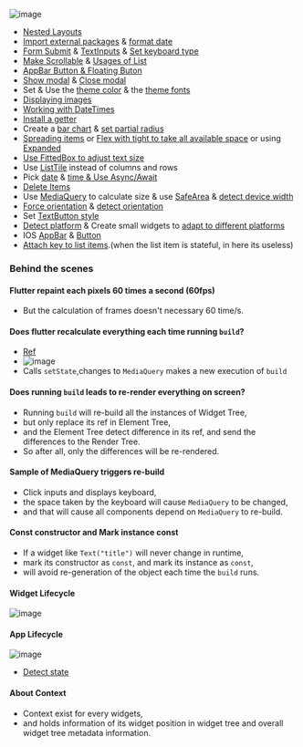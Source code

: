![image](https://res.cloudinary.com/dsiz9ikkt/image/upload/v1625871290/mnle4gbcwofy2mwwkeqk.png)
- [Nested Layouts](https://github.com/jinyongnan810/flutter-expenses-app/commit/04113148fbe345faa5da51f6cab3215702719124)
- [Import external packages](https://github.com/jinyongnan810/flutter-expenses-app/commit/67c8cab05f11a8468aa1073cff9063fe87a4d5fc) & [format date](https://github.com/jinyongnan810/flutter-expenses-app/commit/39da15697ba733daa4665e620656a24b1275e75c)
- [Form Submit](https://github.com/jinyongnan810/flutter-expenses-app/commit/eb46c5599d5131d4e10bd6a25e52127007deee27) & [TextInputs](https://github.com/jinyongnan810/flutter-expenses-app/commit/b72a1351385903fd3c3728981bf584e0775aaad1) & [Set keyboard type](https://github.com/jinyongnan810/flutter-expenses-app/commit/e61a0b26e941a24cbf2b455f1ab9f6d780099930)
- [Make Scrollable](https://github.com/jinyongnan810/flutter-expenses-app/commit/4a7133499766c71934bc4b4822bdcb833bc7c564) & [Usages of List](https://github.com/jinyongnan810/flutter-expenses-app/commit/e63378f723b58c1f2881386de0ced3ba1965a727)
- [AppBar Button & Floating Buton](https://github.com/jinyongnan810/flutter-expenses-app/commit/66bb8389fbf96125118297d51eaebd5191e61434)
- [Show modal](https://github.com/jinyongnan810/flutter-expenses-app/commit/c722200da3ffb511ff37e2b9c4fcec90d416dfce) & [Close modal](https://github.com/jinyongnan810/flutter-expenses-app/commit/1031544f5df98487ca9954bcf37f4363f31263d7)
- Set & Use the [theme color](https://github.com/jinyongnan810/flutter-expenses-app/commit/1e59ff1e48f0348d65c64dd62bfae944d7fd25bf) & the [theme fonts](https://github.com/jinyongnan810/flutter-expenses-app/commit/f65677e4e6bcd41e5c2b09219f0ce9a090098e40)
- [Displaying images](https://github.com/jinyongnan810/flutter-expenses-app/commit/6adc6c25f4da27bd812726e4c50140cf4a31e26e)
- [Working with DateTimes](https://github.com/jinyongnan810/flutter-expenses-app/commit/82ed22e4839dc8872a95278a3372470699d8f46d)
- [Install a getter](https://github.com/jinyongnan810/flutter-expenses-app/commit/4e611622431b59e32ff20a7dd24dc5da532d0af8)
- Create a [bar chart](https://github.com/jinyongnan810/flutter-expenses-app/commit/08c1333157210ec48b96c826886eba67efb8200c) & [set partial radius](https://github.com/jinyongnan810/flutter-expenses-app/commit/57e8ffc76911c4c1ad13bbfe616f86cbebd129eb)
- [Spreading items](https://github.com/jinyongnan810/flutter-expenses-app/commit/02a11e522063e38f8d6432a3f4e31f292b6e83d0) or [Flex with tight to take all available space](https://github.com/jinyongnan810/flutter-expenses-app/commit/3d896af777d840244c004c01ca56252876a706fd) or using [Expanded](https://github.com/jinyongnan810/flutter-expenses-app/commit/d641988e14c17be7691fe802be55feba265e15aa)
- [Use FittedBox to adjust text size](https://github.com/jinyongnan810/flutter-expenses-app/commit/216f2810f0ae1802d30ae30813a479375ff30426)
- Use [ListTile](https://github.com/jinyongnan810/flutter-expenses-app/commit/f5c3c0afe97c3faaeb23cb09266abb23e57503ab) instead of columns and rows
- Pick [date](https://github.com/jinyongnan810/flutter-expenses-app/commit/43e8c6a9842ce6c534d09cc9aed03084a9b60f4c) & [time & Use Async/Await](https://github.com/jinyongnan810/flutter-expenses-app/commit/d723bf0dabfe51bebc46e42b0f386c0684a77483)
- [Delete Items](https://github.com/jinyongnan810/flutter-expenses-app/commit/9cd8eee88d16f975083cef3ec51e10fa06f64ec6)
- Use [MediaQuery](https://github.com/jinyongnan810/flutter-expenses-app/commit/2d8944d315d4905b0081b0d4124139d46f2ca731) to calculate size & use [SafeArea](https://github.com/jinyongnan810/flutter-expenses-app/commit/03cd2706a4bb114c9e1e4836b50c69645c8aedfa) & [detect device width](https://github.com/jinyongnan810/flutter-expenses-app/commit/bf9947711b09a6aad6742fad3d854070f11e35e6)
- [Force orientation](https://github.com/jinyongnan810/flutter-expenses-app/commit/3b622ce28edde993eecd6c789beb22c9a79625dc) & [detect orientation](https://github.com/jinyongnan810/flutter-expenses-app/commit/d7ba337fcb5486be0ea7c68ee8e1257806972f32)
- Set [TextButton style](https://github.com/jinyongnan810/flutter-expenses-app/commit/a05525162f51986ce5106422d5d0539de41feeea)
- [Detect platform](https://github.com/jinyongnan810/flutter-expenses-app/commit/ad44e3943def909645c16a28a20ade92e9d6e6f3) & Create small widgets to [adapt to different platforms](https://github.com/jinyongnan810/flutter-expenses-app/commit/cfd2fe6818427f3c0823f7096535bcdec6b73828)
- IOS [AppBar](https://github.com/jinyongnan810/flutter-expenses-app/commit/1aac0b029274c1993a538ae69c0136cacd22ef6e) & [Button](https://github.com/jinyongnan810/flutter-expenses-app/commit/151ee8a568b02947fcc65e7812fd379f63f73c67)
- [Attach key to list items](https://github.com/jinyongnan810/flutter-expenses-app/commit/66707b43178771902819df2f042d9e675e16e890).(when the list item is stateful, in here its useless)

### Behind the scenes
#### Flutter repaint each pixels 60 times a second (60fps)
- But the calculation of frames doesn't necessary 60 time/s.
#### Does flutter recalculate everything each time running `build`?
- [Ref](https://www.udemy.com/course/learn-flutter-dart-to-build-ios-android-apps/learn/lecture/15033740#overview) 
- ![image](https://res.cloudinary.com/dsiz9ikkt/image/upload/v1626747935/v6xgnbxn22gergvuesxq.png)
- Calls `setState`,changes to `MediaQuery` makes a new execution of `build`
#### Does running `build` leads to re-render everything on screen?
- Running `build` will re-build all the instances of Widget Tree, 
- but only replace its ref in Element Tree,
- and the Element Tree detect difference in its ref, and send the differences to the Render Tree.
- So after all, only the differences will be re-rendered.
#### Sample of MediaQuery triggers re-build
- Click inputs and displays keyboard,
- the space taken by the keyboard will cause `MediaQuery` to be changed,
- and that will cause all components depend on `MediaQuery` to re-build.
#### Const constructor and Mark instance const
- If a widget like `Text("title")` will never change in runtime,
- mark its constructor as `const`, and mark its instance as `const`,
- will avoid re-generation of the object each time the `build` runs.
#### Widget Lifecycle
![image](https://res.cloudinary.com/dsiz9ikkt/image/upload/v1627002475/utk1up4v99rvboesnvwi.png)
#### App Lifecycle
![image](https://res.cloudinary.com/dsiz9ikkt/image/upload/v1627003505/qz9rljc8ee5yxykgljjq.png)
- [Detect state](https://github.com/jinyongnan810/flutter-expenses-app/commit/2da9541c0b6d630434264bd46e99927ea626f2ac)
#### About Context
- Context exist for every widgets, 
- and holds information of its widget position in widget tree and overall widget tree metadata information.